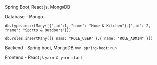 Spring Boot, React js, MongoDB

Database - Mongo

```db.type.insertMany([{"_id":1, "name": "Home & Kitchen"},{"_id": 2, "name": "Sports & Outdoors"}])```

```db.roles.insertMany([{ name: "ROLE_USER" },{ name: "ROLE_ADMIN" }])```

Backend - Spring boot, MongoDB
```mvn spring-boot:run``` 

Frontend - React js
```yarn & yarn start```
